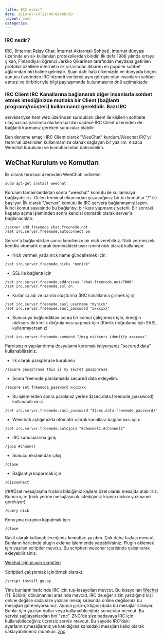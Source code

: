 ```yaml
---
title: IRC nedir?
date: 2019-07-14T21:04:00+00:00
layout: post
categories:
---
```


### IRC nedir?

IRC, (Internet Relay Chat; İnternet Aktarmalı Sohbet), internet dünyası üzerinde en sık kullanılan protokollerden biridir. İlk defa 1988 yılında ortaya çıkan, 
Finlandiyalı öğrenci Jarkko Oikarinen tarafından meydana getirilen protokol özellikle internetin ilk yıllarından itibaren en popüler sohbet ağlarından biri haline gelmiştir.
Şuan dahi hala ülkemizde ve dünyada birçok sunucu üzerinden IRC hizmeti verilerek aynı görüşte olan insanların sohbet etmesi ve birbirleriyle bilgi paylaşımında bulunmasının önü açılmaktadır.

### IRC Client IRC Kanallarına bağlanarak diğer insanlarla sohbet etmek istediğinizde mutlaka bir Client (bağlantı programı/müşteri) kullanmanız gereklidir. Bazı IRC 
servisleriyse hem web üzerinden sundukları client ile kişilerin sohbete ulaşmasına yardımcı olurken bazıları sadece IRC Client üzerinden de bağlantı kurmanız gereken sunucular olabilir. 

Ben deneme amaçlı IRC Client olarak "WeeChat" kurdum.Weechat IRC'yi terminal üzerinden kullanmamıza olanak sağlayan bir yazılım. Kısaca Weechat kurulumu ve komutlarından bahsedelim.

## WeChat Kurulum ve Komutları

İlk olarak terminal üzerinden WeeChati indirelim

```
sudo apt-get install weechat
```

Kurulum tamamlandıktan sonra "weechat" komutu ile kullanmaya bağlayabiliriz. 
Gelen terminal ekranından yazacağımız bütün komutlar "/" ile başlıyor.
İlk olarak "/server" komutu ile IRC servera bağlanmamız lazım. İkinci komut sayesinde bu bağlantıyı bir kere yapmamız yeterli.
Bir sonraki kapatıp açma işleminden sonra kendisi otomatik olarak server'a bağlanacaktır.

```
/server add freenode chat.freenode.net
/set irc.server.freenode.autoconnect on
```

Server'a bağlandıktan sonra kendimize bir nick verebiliriz. Nick vermezsek kendisi otomatik olarak terminaldeki user ismini nick olarak kullanıyor.
 - Nick vermek yada nick name güncellemek için.

```
/set irc.server.freenode.nicks "mynick"
```

 - SSL ile bağlantı için 

```
/set irc.server.freenode.addresses "chat.freenode.net/7000"
/set irc.server.freenode.ssl on
```

 - Kullanıcı adı ve parola oluşturma (IRC kanallarına girmek için)

```
/set irc.server.freenode.sasl_username "mynick"
/set irc.server.freenode.sasl_password "xxxxxxx"
```
 - Sunucuya bağlandıktan sonra bir komut çalıştırmak için, örneğin nickserv ile kimlik doğrulaması yapmak için (Kimlik doğrulama için SASL kullanmıyorsanız)

```
/set irc.server.freenode.command "/msg nickserv identify xxxxxxx"
```

Parolanızın yapılandırma dosyalarını korumak istiyorsanız "secured data" kullanabilirsiniz.

 - İlk olarak  passphrase kurulumu
```
/secure passphrase this is my secret passphrase
```
 - Sonra freenode parolamızda secured data ekleyelim.

```
/secure set freenode_password xxxxxxx
```

 - Bu işlemlerden sonra parolanız yerine ${sec.data.freenode_password} kullanabilirsiniz. 
```
/set irc.server.freenode.sasl_password "${sec.data.freenode_password}"
```

 - Weechati açtığımızda otomatik olarak kanallara bağlanması için:
```
/set irc.server.freenode.autojoin "#channel1,#channel2"
```

 - IRC sunucularına giriş
```
/join #channel
```
 - Sunucu ekranından çıkış
```
/close
```

 - Bağlantıyı koparmak için 
```
/disconnect
```

###Özel mesajlaşma
Nickini bildiğimiz kişilere özel olarak mesajda atabiliriz.
Bunun için: (nick yerine mesajlaşmak istediğimiz kişinin nickini yazmamız gerekiyor)

```
/query nick
```
Konuşma ekranını kapatmak için
```
/close
```
Basit olarak kullanabileceğimiz komutları yazdım. Çok daha fazlası mevcut. 
Bunların haricinde plugin ekleme işlemleride yapabilirsiniz. Plugin eklemek için yazılan scriptler mevcut. Bu scriptleri weechar içerisinde çalıştırarak ekleyebilirisiniz.

[Wechat için plugin scriptleri](https://weechat.org/scripts/)

Scriptleri çalıştırmak için(örnek olarak): 
```
/script install go.py
```
Yine bunların haricinde IRC için tuş-kısayolları mevcut. Bu kısayolları [Wechat](https://weechat.org/files/doc/stable/weechat_quickstart.en.html) (11. Bölüm)  dökümanları arasında mevcut.
IRC'de eğer sizin yazdığınız kişi online değilse sada size yazılan mesaj sırasında online değilseniz bu mesajları göremiyorsunuz. Ayrıca girip-çıktığınızdada bu mesajlar siliniyor. 
Bunlar için yazılan botlar veya kullanaiblceğiniz sunucular mevcut. Bu servisi sağlayanlardan biri "znc". 
ZNC'de size bedavaya IRC için kullanabileceğiniz üçretsiz servisi mevcut. Bu sayede IRC'deki ayarlarınız,mesajlarınız ve katıldığınız kanaldaki mesajları kalıcı olarak saklayabilmeniz mümkün. [znc](https://freeznc.ru/)

















